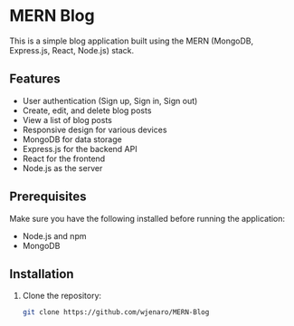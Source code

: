 # MERN Blog

This is a simple blog application built using the MERN (MongoDB, Express.js, React, Node.js) stack.

## Features

- User authentication (Sign up, Sign in, Sign out)
- Create, edit, and delete blog posts
- View a list of blog posts
- Responsive design for various devices
- MongoDB for data storage
- Express.js for the backend API
- React for the frontend
- Node.js as the server

## Prerequisites

Make sure you have the following installed before running the application:

- Node.js and npm
- MongoDB

## Installation

1. Clone the repository:

   ```bash
   git clone https://github.com/wjenaro/MERN-Blog 
